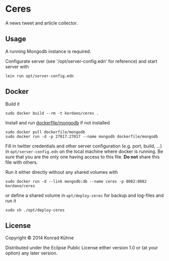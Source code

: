# Ceres

A news tweet and article collector.

## Usage

A running Mongodb instance is required.

Configurate server (see '/opt/server-config.edn' for reference) and start server with

```
lein run opt/server-config.edn
```

## Docker

Build it
```
sudo docker build --rm -t kordano/ceres .
```

Install and run [dockerfile/mongodb](https://index.docker.io/u/dockerfile/mongodb/ "dockerfile/mongodb") if not installed
```
sudo docker pull dockerfile/mongodb 
sudo docker run -d -p 27017:27017 --name mongodb dockerfile/mongodb
```

Fill in twitter credentials and other server configuration (e.g. port, build, ...) in `opt/server-config.edn` on the local machine where docker is running. Be sure that you are the only one having access to this file. **Do not** share this file with others.


Run it either directly without any shared volumes with
```
sudo docker run -d --link mongodb:db --name ceres -p 8082:8082 kordano/ceres
```
or define a shared volume in `opt/deploy-ceres` for backup and log-files and run it
```
sudo sh ./opt/deploy-ceres
```

## License

Copyright © 2014 Konrad Kühne

Distributed under the Eclipse Public License either version 1.0 or (at
your option) any later version.
